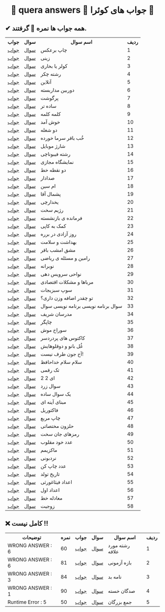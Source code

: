 <h1 align="center">💢 quera answers 📍 جواب های کوئرا 💢</h1>

## ✔ همه جواب ها نمره 💯 گرفتند.

<table>

<th>جواب<ht/>
<th>سوال<ht/>
<th>اسم سوال<ht/>
<th>ردیف<ht/>

<tr>
<td><a href="https://github.com/amir-v-z/Quera-answers/blob/main/Quera_Solved/chap_bar_aks.java">جواب</td>
<td><a href="https://quera.org/problemset/contest/3405">سوال</td>
<td>چاپ برعکس</td>
<td>1</td>
</tr>

<tr>
<td><a href="https://github.com/amir-v-z/Quera-answers/blob/main/Quera_Solved/ziny.java">جواب</td>
<td><a href="https://quera.org/problemset/contest/33023">سوال</td>
<td>زینی</td>
<td>2</td>
</tr>

<tr>
<td><a href="https://github.com/amir-v-z/Quera-answers/blob/main/Quera_Solved/kooler_ya_bokhari.java">جواب</td>
<td><a href="https://quera.org/problemset/contest/147635">سوال</td>
<td>کولر یا بخاری</td>
<td>3</td>
</tr>

<tr>
<td><a href="https://github.com/amir-v-z/Quera-answers/blob/main/Quera_Solved/reshteh_cheker.java">جواب</td>
<td><a href="https://quera.org/problemset/contest/106795">سوال</td>
<td>رشته چکر</td>
<td>4</td>
</tr>

<tr>
<td><a href="https://github.com/amir-v-z/Quera-answers/blob/main/Quera_Solved/online.java">جواب</td>
<td><a href="https://quera.org/problemset/contest/140038">سوال</td>
<td>آنلاین</td>
<td>5</td>
</tr>

<tr>
<td><a href="https://github.com/amir-v-z/Quera-answers/blob/main/Quera_Solved/dorbin_madar_baste.java">جواب</td>
<td><a href="https://quera.org/problemset/contest/2794">سوال</td>
<td>دوربین مداربسته</td>
<td>6</td>
</tr>

<tr>
<td><a href="https://github.com/amir-v-z/Quera-answers/blob/main/Quera_Solved/por_ghosht.java">جواب</td>
<td><a href="https://quera.org/problemset/contest/72882">سوال</td>
<td>پرگوشت</td>
<td>7</td>
</tr>

<tr>
<td><a href="https://github.com/amir-v-z/Quera-answers/blob/main/Quera_Solved/sade_tar.java">جواب</td>
<td><a href="https://quera.org/problemset/contest/3403">سوال</td>
<td>ساده تر</td>
<td>8</td>
</tr>

<tr>
<td><a href="https://github.com/amir-v-z/Quera-answers/blob/main/Quera_Solved/kalameh_kalameh.java">جواب</td>
<td><a href="https://quera.org/problemset/contest/108665">سوال</td>
<td>کلمه کلمه</td>
<td>9</td>
</tr>

<tr>
<td><a href="https://github.com/amir-v-z/Quera-answers/blob/main/Quera_Solved/khosh_amad.java">جواب</td>
<td><a href="https://quera.org/problemset/contest/123798">سوال</td>
<td>خوش آمد</td>
<td>10</td>
</tr>

<tr>
<td><a href="https://github.com/amir-v-z/Quera-answers/blob/main/Quera_Solved/do_shoghleh.java">جواب</td>
<td><a href="https://quera.org/problemset/contest/111990">سوال</td>
<td>دو شغله</td>
<td>11</td>
</tr>

<tr>
<td><a href="https://github.com/amir-v-z/Quera-answers/blob/main/Quera_Solved/khob_bagher_sarma_khordeh.java">جواب</td>
<td><a href="https://quera.org/problemset/contest/10231">سوال</td>
<td>خُب باقر سرما خورده</td>
<td>12</td>
</tr>

<tr>
<td><a href="https://github.com/amir-v-z/Quera-answers/blob/main/Quera_Solved/sharzh_mobile.java">جواب</td>
<td><a href="https://quera.org/problemset/contest/17244">سوال</td>
<td>شارژ موبایل</td>
<td>13</td>
</tr>

<tr>
<td><a href="https://github.com/amir-v-z/Quera-answers/blob/main/Quera_Solved/reshteh_fibonachi.java">جواب</td>
<td><a href="https://quera.org/problemset/contest/17675">سوال</td>
<td>رشته فیبوناچی</td>
<td>14</td>
</tr>

<tr>
<td><a href="https://github.com/amir-v-z/Quera-answers/blob/main/Quera_Solved/namayeshgah_majazi.java">جواب</td>
<td><a href="https://quera.org/problemset/contest/110015">سوال</td>
<td>نمایشگاه مجازی</td>
<td>15</td>
</tr>

<tr>
<td><a href="https://github.com/amir-v-z/Quera-answers/blob/main/Quera_Solved/do_noghte_khat.java">جواب</td>
<td><a href="https://quera.org/problemset/contest/3414">سوال</td>
<td>دو نقطه خط</td>
<td>16</td>
</tr>

<tr>
<td><a href="https://github.com/amir-v-z/Quera-answers/blob/main/Quera_Solved/sedadar.java">جواب</td>
<td><a href="https://quera.org/problemset/contest/140033">سوال</td>
<td>صدادار</td>
<td>17</td>
</tr>

<tr>
<td><a href="https://github.com/amir-v-z/Quera-answers/blob/main/Quera_Solved/om_sin.java">جواب</td>
<td><a href="https://quera.org/problemset/contest/28947">سوال</td>
<td>ام سین</td>
<td>18</td>
</tr>

<tr>
<td><a href="https://github.com/amir-v-z/Quera-answers/blob/main/Quera_Solved/pashmal_agha.java">جواب</td>
<td><a href="https://quera.org/problemset/contest/72877">سوال</td>
<td>پشمال آقا</td>
<td>19</td>
</tr>

<tr>
<td><a href="https://github.com/amir-v-z/Quera-answers/blob/main/Quera_Solved/yakhdarchi.java">جواب</td>
<td><a href="https://quera.org/problemset/contest/3429">سوال</td>
<td>یخدارچی</td>
<td>20</td>
</tr>

<tr>
<td><a href="https://github.com/amir-v-z/Quera-answers/blob/main/Quera_Solved/rezhim_sakht.java">جواب</td>
<td><a href="https://quera.org/problemset/contest/20256">سوال</td>
<td>رژیم سخت</td>
<td>21</td>
</tr>

<tr>
<td><a href="https://github.com/amir-v-z/Quera-answers/blob/main/Quera_Solved/farmandeh_bazneshasteh.java">جواب</td>
<td><a href="https://quera.org/problemset/contest/72874">سوال</td>
<td>فرمانده ی بازنشسته</td>
<td>22</td>
</tr>

<tr>
<td><a href="https://github.com/amir-v-z/Quera-answers/blob/main/Quera_Solved/komak_be_kapy.java">جواب</td>
<td><a href="https://quera.org/problemset/contest/8838">سوال</td>
<td>کمک به کاپی</td>
<td>23</td>
</tr>

<tr>
<td><a href="https://github.com/amir-v-z/Quera-answers/blob/main/Quera_Solved/roz_azadi_bayan_dar_barareh.java">جواب</td>
<td><a href="https://quera.org/problemset/contest/10162">سوال</td>
<td>روز آزادی در برره</td>
<td>24</td>
</tr>

<tr>
<td><a href="https://github.com/amir-v-z/Quera-answers/blob/main/Quera_Solved/behdasht_va_salamat.java">جواب</td>
<td><a href="https://quera.org/problemset/contest/51865">سوال</td>
<td>بهداشت و سلامت</td>
<td>25</td>
</tr>

<tr>
<td><a href="https://github.com/amir-v-z/Quera-answers/blob/main/Quera_Solved/mashgh_emshab_bagher.java">جواب</td>
<td><a href="https://quera.org/problemset/contest/10230">سوال</td>
<td>مشق امشب باقر</td>
<td>26</td>
</tr>

<tr>
<td><a href="https://github.com/amir-v-z/Quera-answers/blob/main/Quera_Solved/ramin_va_masaleh_riyazi.java">جواب</td>
<td><a href="https://quera.org/problemset/contest/102261">سوال</td>
<td>رامین و مسئله ی ریاضی</td>
<td>27</td>
</tr>

<tr>
<td><a href="https://github.com/amir-v-z/Quera-answers/blob/main/Quera_Solved/nobaraneh.java">جواب</td>
<td><a href="https://quera.org/problemset/contest/104588">سوال</td>
<td>نوبرانه</td>
<td>28</td>
</tr>

<tr>
<td><a href="https://github.com/amir-v-z/Quera-answers/blob/main/Quera_Solved/navahi_service_dehi.java">جواب</td>
<td><a href="https://quera.org/problemset/contest/136483">سوال</td>
<td>نواحی سرویس دهی</td>
<td>29</td>
</tr>

<tr>
<td><a href="https://github.com/amir-v-z/Quera-answers/blob/main/Quera_Solved/morabaha_va_moshkelat_eghtesadi.java">جواب</td>
<td><a href="https://quera.org/problemset/contest/20249">سوال</td>
<td>مرباها و مشکلات اقتصادی</td>
<td>30</td>
</tr>

<tr>
<td><a href="https://github.com/amir-v-z/Quera-answers/blob/main/Quera_Solved/sope_sabzijat.java">جواب</td>
<td><a href="https://quera.org/problemset/contest/72881">سوال</td>
<td>سوپ سبزیجات</td>
<td>31</td>
</tr>

<tr>
<td><a href="https://github.com/amir-v-z/Quera-answers/blob/main/Quera_Solved/to_cheghdar_ezafeh_vazn_dari.java">جواب</td>
<td><a href="https://quera.org/problemset/contest/3404">سوال</td>
<td>تو چقدر اضافه وزن داری؟</td>
<td>32</td>
</tr>

<tr>
<td><a href="https://github.com/amir-v-z/Quera-answers/blob/main/Quera_Solved/soal_barname_nevisi_barname_nevisi_soal.java">جواب</td>
<td><a href="https://quera.org/problemset/contest/3408">سوال</td>
<td>سوال برنامه نویسی برنامه نویسی سوال</td>
<td>33</td>
</tr>

<tr>
<td><a href="https://github.com/amir-v-z/Quera-answers/blob/main/Quera_Solved/modaresan_sharif.java">جواب</td>
<td><a href="https://quera.org/problemset/contest/140039">سوال</td>
<td>مدرسان شریف</td>
<td>34</td>
</tr>

<tr>
<td><a href="https://github.com/amir-v-z/Quera-answers/blob/main/Quera_Solved/chapgar.java">جواب</td>
<td><a href="https://quera.org/problemset/contest/64434">سوال</td>
<td>چاپگر</td>
<td>35</td>
</tr>

<tr>
<td><a href="https://github.com/amir-v-z/Quera-answers/blob/main/Quera_Solved/sorakh_mosh.java">جواب</td>
<td><a href="https://quera.org/problemset/contest/91712">سوال</td>
<td>سوراخ موش</td>
<td>36</td>
</tr>

<tr>
<td><a href="https://github.com/amir-v-z/Quera-answers/blob/main/Quera_Solved/kaktos_hay_por_dardsar.java">جواب</td>
<td><a href="https://quera.org/problemset/contest/52542">سوال</td>
<td>کاکتوس های پردردسر</td>
<td>37</td>
</tr>

<tr>
<td><a href="https://github.com/amir-v-z/Quera-answers/blob/main/Quera_Solved/golbano_va_dogholo_hayash.java">جواب</td>
<td><a href="https://quera.org/problemset/contest/72876">سوال</td>
<td>غُل بانو و دوقلوهایش</td>
<td>38</td>
</tr>

<tr>
<td><a href="https://github.com/amir-v-z/Quera-answers/blob/main/Quera_Solved/akh_jon_taraf_nist.java">جواب</td>
<td><a href="https://quera.org/problemset/contest/3538">سوال</td>
<td>آخ جون طرف نیست!</td>
<td>39</td>
</tr>

<tr>
<td><a href="https://github.com/amir-v-z/Quera-answers/blob/main/Quera_Solved/salam_salam_khodafez.java">جواب</td>
<td><a href="https://quera.org/problemset/contest/31021">سوال</td>
<td>سلام سلام خداحافظ</td>
<td>40</td>
</tr>

<tr>
<td><a href="https://github.com/amir-v-z/Quera-answers/blob/main/Quera_Solved/tak_raghami.java">جواب</td>
<td><a href="https://quera.org/problemset/contest/3539">سوال</td>
<td>تک رقمی</td>
<td>41</td>
</tr>

<tr>
<td><a href="https://github.com/amir-v-z/Quera-answers/blob/main/Quera_Solved/do_do_ei.java">جواب</td>
<td><a href="https://quera.org/problemset/contest/140028">سوال</td>
<td>2 2 ای</td>
<td>42</td>
</tr>

<tr>
<td><a href="https://github.com/amir-v-z/Quera-answers/blob/main/Quera_Solved/soal_zard.java">جواب</td>
<td><a href="https://quera.org/problemset/contest/3537">سوال</td>
<td>سوال زرد</td>
<td>43</td>
</tr>

<tr>
<td><a href="https://github.com/amir-v-z/Quera-answers/blob/main/Quera_Solved/yek_soal_sade.java">جواب</td>
<td><a href="https://quera.org/problemset/contest/2885">سوال</td>
<td>یک سوال ساده</td>
<td>44</td>
</tr>

<tr>
<td><a href="https://github.com/amir-v-z/Quera-answers/blob/main/Quera_Solved/mabnay_aynei.java">جواب</td>
<td><a href="https://quera.org/problemset/university/651">سوال</td>
<td>مبنای آینه ای</td>
<td>45</td>
</tr>

<tr>
<td><a href="https://github.com/amir-v-z/Quera-answers/blob/main/Quera_Solved/factoriel.java">جواب</td>
<td><a href="https://quera.org/problemset/university/589">سوال</td>
<td>فاکتوریل</td>
<td>46</td>
</tr>

<tr>
<td><a href="https://github.com/amir-v-z/Quera-answers/blob/main/Quera_Solved/chap_moraba.java">جواب</td>
<td><a href="https://quera.org/problemset/university/591">سوال</td>
<td>چاپ مربع</td>
<td>47</td>
</tr>

<tr>
<td><a href="https://github.com/amir-v-z/Quera-answers/blob/main/Quera_Solved/halazon_mokhtasati.java">جواب</td>
<td><a href="https://quera.org/problemset/university/597">سوال</td>
<td>حلزون مختصاتی</td>
<td>48</td>
</tr>

<tr>
<td><a href="https://github.com/amir-v-z/Quera-answers/blob/main/Quera_Solved/ramz_hay_jan_sakht.java">جواب</td>
<td><a href="https://quera.org/problemset/university/9722">سوال</td>
<td>رمزهای جان سخت</td>
<td>49</td>
</tr>

<tr>
<td><a href="https://github.com/amir-v-z/Quera-answers/blob/main/Quera_Solved/adad_khod_maghlob.java">جواب</td>
<td><a href="https://quera.org/problemset/university/617">سوال</td>
<td>عدد خود مقلوب</td>
<td>50</td>
</tr>

<tr>
<td><a href="https://github.com/amir-v-z/Quera-answers/blob/main/Quera_Solved/maximum.java">جواب</td>
<td><a href="https://quera.org/problemset/university/588">سوال</td>
<td>ماکزیمم</td>
<td>51</td>
</tr>

<tr>
<td><a href="https://github.com/amir-v-z/Quera-answers/blob/main/Quera_Solved/nardeboni.java">جواب</td>
<td><a href="https://quera.org/problemset/university/640">سوال</td>
<td>نردبونی</td>
<td>52</td>
</tr>

<tr>
<td><a href="https://github.com/amir-v-z/Quera-answers/blob/main/Quera_Solved/adad_chap_kon.java">جواب</td>
<td><a href="https://quera.org/problemset/university/9774">سوال</td>
<td>عدد چاپ کن</td>
<td>53</td>
</tr>

<tr>
<td><a href="https://github.com/amir-v-z/Quera-answers/blob/main/Quera_Solved/tarikh_tavalod.java">جواب</td>
<td><a href="https://quera.org/problemset/university/615">سوال</td>
<td>تاریخ تولد</td>
<td>54</td>
</tr>

<tr>
<td><a href="https://github.com/amir-v-z/Quera-answers/blob/main/Quera_Solved/adad_fisaghoresi.java">جواب</td>
<td><a href="https://quera.org/problemset/university/280">سوال</td>
<td>اعداد فیثاغورثی</td>
<td>55</td>
</tr>

<tr>
<td><a href="https://github.com/amir-v-z/Quera-answers/blob/main/Quera_Solved/adad_aval.java">جواب</td>
<td><a href="https://quera.org/problemset/university/293">سوال</td>
<td>اعداد اول</td>
<td>56</td>
</tr>

<tr>
<td><a href="https://github.com/amir-v-z/Quera-answers/blob/main/Quera_Solved/moadeleh_khat.java">جواب</td>
<td><a href="https://quera.org/problemset/contest/147193">سوال</td>
<td>معادله خط</td>
<td>57</td>
</tr>

<tr>
<td><a href="https://github.com/amir-v-z/Quera-answers/blob/main/Quera_Solved/zojit.java">جواب</td>
<td><a href="https://quera.org/problemset/contest/140035">سوال</td>
<td>زوجیت</td>
<td>58</td>
</tr>

</table>

## ❌ کامل نیست ‼

<table>

<th>توضیحات<ht/>
<th>نمره<ht/>
<th>جواب<ht/>
<th>سوال<ht/>
<th>اسم سوال<ht/>
<th>ردیف<ht/>

<tr>
<td>WRONG ANSWER : 6</td>
<td>60</td>
<td><a href="https://github.com/amir-v-z/Quera-answers/blob/main/Quera_Unsolved/reshteh_mord_alagheh.java">جواب</td>
<td><a href="https://quera.org/problemset/52546/">سوال</td>
<td>رشته مورد علاقه</td>
<td>1</td>
</tr>

<tr>
<td>WRONG ANSWER : 6</td>
<td>81</td>
<td><a href="https://github.com/amir-v-z/Quera-answers/blob/main/Quera_Unsolved/bazeh_azmoni.java">جواب</td>
<td><a href="https://quera.org/problemset/145639/">سوال</td>
<td>بازه آزمونی</td>
<td>2</td>
</tr>

<tr>
<td>WRONG ANSWER : 3</td>
<td>84</td>
<td><a href="https://github.com/amir-v-z/Quera-answers/blob/main/Quera_Unsolved/name_bad.java">جواب</td>
<td><a href="https://quera.org/problemset/7609/">سوال</td>
<td>نامه بد</td>
<td>3</td>
</tr>

<tr>
<td>WRONG ANSWER : 1</td>
<td>90</td>
<td><a href="https://github.com/amir-v-z/Quera-answers/blob/main/Quera_Unsolved/sadgan_khaste.java">جواب</td>
<td><a href="https://quera.org/problemset/3406/">سوال</td>
<td>صدگان خسته</td>
<td>4</td>
</tr>

<tr>
<td>Runtime Error : 5</td>
<td>50</td>
<td><a href="https://github.com/amir-v-z/Quera-answers/blob/main/Quera_Unsolved/jame_bozorgan.java">جواب</td>
<td><a href="https://quera.org/problemset/2551/">سوال</td>
<td>جمع بزرگان</td>
<td>5</td>
</tr>

</table>
